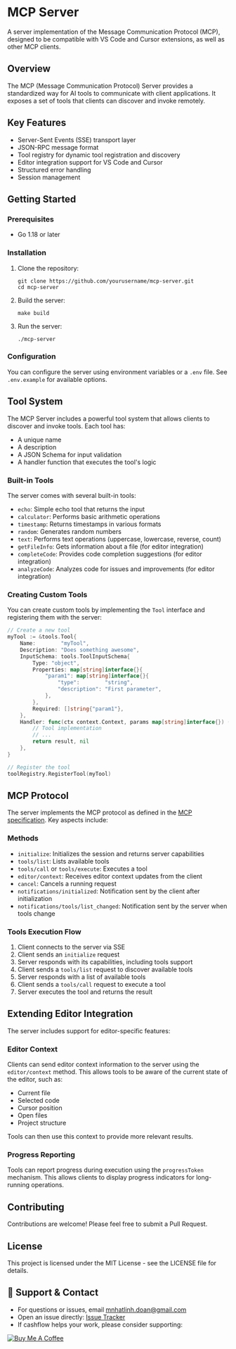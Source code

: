 # MCP Server

A server implementation of the Message Communication Protocol (MCP), designed to be compatible with VS Code and Cursor extensions, as well as other MCP clients.

## Overview

The MCP (Message Communication Protocol) Server provides a standardized way for AI tools to communicate with client applications. It exposes a set of tools that clients can discover and invoke remotely.

## Key Features

- Server-Sent Events (SSE) transport layer
- JSON-RPC message format
- Tool registry for dynamic tool registration and discovery
- Editor integration support for VS Code and Cursor
- Structured error handling
- Session management

## Getting Started

### Prerequisites

- Go 1.18 or later

### Installation

1. Clone the repository:
   ```
   git clone https://github.com/yourusername/mcp-server.git
   cd mcp-server
   ```

2. Build the server:
   ```
   make build
   ```

3. Run the server:
   ```
   ./mcp-server
   ```

### Configuration

You can configure the server using environment variables or a `.env` file. See `.env.example` for available options.

## Tool System

The MCP Server includes a powerful tool system that allows clients to discover and invoke tools. Each tool has:

- A unique name
- A description
- A JSON Schema for input validation
- A handler function that executes the tool's logic

### Built-in Tools

The server comes with several built-in tools:

- `echo`: Simple echo tool that returns the input
- `calculator`: Performs basic arithmetic operations
- `timestamp`: Returns timestamps in various formats
- `random`: Generates random numbers
- `text`: Performs text operations (uppercase, lowercase, reverse, count)
- `getFileInfo`: Gets information about a file (for editor integration)
- `completeCode`: Provides code completion suggestions (for editor integration)
- `analyzeCode`: Analyzes code for issues and improvements (for editor integration)

### Creating Custom Tools

You can create custom tools by implementing the `Tool` interface and registering them with the server:

```go
// Create a new tool
myTool := &tools.Tool{
    Name:        "myTool",
    Description: "Does something awesome",
    InputSchema: tools.ToolInputSchema{
        Type: "object",
        Properties: map[string]interface{}{
            "param1": map[string]interface{}{
                "type":        "string",
                "description": "First parameter",
            },
        },
        Required: []string{"param1"},
    },
    Handler: func(ctx context.Context, params map[string]interface{}) (interface{}, error) {
        // Tool implementation
        // ...
        return result, nil
    },
}

// Register the tool
toolRegistry.RegisterTool(myTool)
```

## MCP Protocol

The server implements the MCP protocol as defined in the [MCP specification](https://github.com/microsoft/mcp). Key aspects include:

### Methods

- `initialize`: Initializes the session and returns server capabilities
- `tools/list`: Lists available tools
- `tools/call` or `tools/execute`: Executes a tool
- `editor/context`: Receives editor context updates from the client
- `cancel`: Cancels a running request
- `notifications/initialized`: Notification sent by the client after initialization
- `notifications/tools/list_changed`: Notification sent by the server when tools change

### Tools Execution Flow

1. Client connects to the server via SSE
2. Client sends an `initialize` request
3. Server responds with its capabilities, including tools support
4. Client sends a `tools/list` request to discover available tools
5. Server responds with a list of available tools
6. Client sends a `tools/call` request to execute a tool
7. Server executes the tool and returns the result

## Extending Editor Integration

The server includes support for editor-specific features:

### Editor Context

Clients can send editor context information to the server using the `editor/context` method. This allows tools to be aware of the current state of the editor, such as:

- Current file
- Selected code
- Cursor position
- Open files
- Project structure

Tools can then use this context to provide more relevant results.

### Progress Reporting

Tools can report progress during execution using the `progressToken` mechanism. This allows clients to display progress indicators for long-running operations.

## Contributing

Contributions are welcome! Please feel free to submit a Pull Request.

## License

This project is licensed under the MIT License - see the LICENSE file for details. 

## 📧 Support & Contact

- For questions or issues, email [mnhatlinh.doan@gmail.com](mailto:mnhatlinh.doan@gmail.com)
- Open an issue directly: [Issue Tracker](https://github.com/VaporScale/cashflow/issues)
- If cashflow helps your work, please consider supporting:

<p align="">
<a href="https://www.buymeacoffee.com/linhdmn">
<img src="https://img.buymeacoffee.com/button-api/?text=Support cashflow&emoji=☕&slug=linhdmn&button_colour=FFDD00&font_colour=000000&font_family=Cookie&outline_colour=000000&coffee_colour=ffffff" 
alt="Buy Me A Coffee"/>
</a>